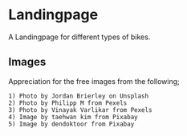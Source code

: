 # Landingpage
A Landingpage for different types of bikes.

## Images
Appreciation for the free images from the following;

```text
1) Photo by Jordan Brierley on Unsplash
2) Photo by Philipp M from Pexels
3) Photo by Vinayak Varlikar from Pexels
4) Image by taehwan kim from Pixabay
5) Image by dendoktoor from Pixabay
```
